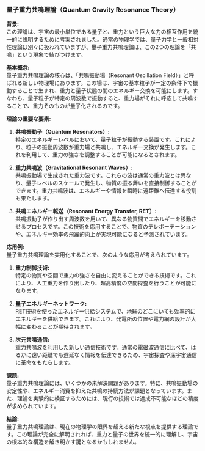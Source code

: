 ### 量子重力共鳴理論（Quantum Gravity Resonance Theory）

**背景:**  
この理論は、宇宙の最小単位である量子と、重力という巨大な力の相互作用を統一的に説明するために考案されました。通常の物理学では、量子力学と一般相対性理論は別々に扱われていますが、量子重力共鳴理論は、この2つの理論を「共鳴」という現象で結びつけます。

**基本概念:**  
量子重力共鳴理論の核心は、「共鳴振動場（Resonant Oscillation Field）」と呼ばれる新しい物理場にあります。この場は、宇宙の基本粒子が一定の条件下で振動することで生まれ、重力と量子状態の間のエネルギー交換を可能にします。すなわち、量子粒子が特定の周波数で振動すると、重力場がそれに呼応して共鳴することで、重力そのものが量子化されるのです。

**理論の重要な要素:**

1. **共鳴振動子（Quantum Resonators）:**  
   特定のエネルギーレベルにおいて、量子粒子が振動する装置です。これにより、粒子の振動周波数が重力場と共鳴し、エネルギー交換が発生します。これを利用して、重力の強さを調整することが可能になるとされます。

2. **重力共鳴波（Gravitational Resonant Waves）:**  
   共鳴振動場で生成された重力波です。これらの波は通常の重力波とは異なり、量子レベルのスケールで発生し、物質の振る舞いを直接制御することができます。重力共鳴波は、エネルギーや情報を瞬時に遠距離へ伝達する役割も果たします。

3. **共鳴エネルギー転送（Resonant Energy Transfer, RET）:**  
   共鳴振動子が作り出す周波数を用いて、異なる物質間でエネルギーを移動させるプロセスです。この技術を応用することで、物質のテレポーテーションや、エネルギー効率の飛躍的向上が実現可能になると予測されています。

**応用例:**  
量子重力共鳴理論を実用化することで、次のような応用が考えられています。

1. **重力制御技術:**  
   特定の物質や空間で重力の強さを自由に変えることができる技術です。これにより、人工重力を作り出したり、超高精度の空間探査を行うことが可能になります。

2. **量子エネルギーネットワーク:**  
   RET技術を使ったエネルギー供給システムで、地球のどこにいても効率的にエネルギーを供給できます。これにより、発電所の位置や電力網の設計が大幅に変わることが期待されます。

3. **次元共鳴通信:**  
   重力共鳴波を利用した新しい通信技術です。通常の電磁波通信に比べて、はるかに遠い距離でも遅延なく情報を伝達できるため、宇宙探査や深宇宙通信に革命をもたらします。

**課題:**  
量子重力共鳴理論には、いくつかの未解決問題があります。特に、共鳴振動場の安定性や、エネルギー消費を抑えた共鳴の持続方法が課題となっています。また、理論を実験的に検証するためには、現行の技術では達成不可能なほどの精度が求められています。

**結論:**  
量子重力共鳴理論は、現在の物理学の限界を超える新たな視点を提供する理論です。この理論が完全に解明されれば、重力と量子の世界を統一的に理解し、宇宙の根本的な構造を解き明かす鍵となるかもしれません。
